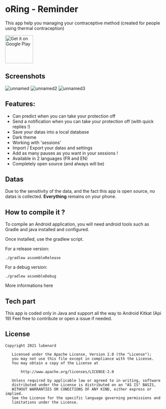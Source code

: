 # oRing - Reminder
This app help you managing your contraceptive method (created for people using thermal contraception)

<a href='https://play.google.com/store/apps/details?id=com.lubenard.oring_reminder&pcampaignid=pcampaignidMKT-Other-global-all-co-prtnr-py-PartBadge-Mar2515-1'><img alt='Get it on Google Play' src='https://play.google.com/intl/en_us/badges/static/images/badges/en_badge_web_generic.png' height="90pt"/></a>

## Screenshots
![unnamed](https://user-images.githubusercontent.com/42534397/133885035-61c36187-37cf-40b4-86bd-7ec0e7a6bd63.png)
![unnamed2](https://user-images.githubusercontent.com/42534397/133885037-007ff8d8-df34-42e4-a849-79fc7331e972.png)
![unnamed3](https://user-images.githubusercontent.com/42534397/133885040-bb269ef1-4292-4f0d-9a16-8e2c82e7b777.png)

## Features:
 - Can predict when you can take your protection off
 - Send a notification when you can take your protection off (with quick replies !)
 - Save your datas into a local database
 - Dark theme
 - Working with 'sessions'
 - Import / Export your datas and settings
 - Add as many pauses as you want in your sessions !
 - Available in 2 languages (FR and EN)
 - Completely open source (and always will be)
 
 ## Datas
Due to the sensitivity of the data, and the fact this app is open source,
no datas is collected. **Everything** remains on your phone.

## How to compile it ?

To compile an Android application, you will need android tools such as Gradle and java installed and configured.

Once installed, use the gradlew script.

For a release version:
```shell
./gradlew assembleRelease
```

For a debug version:
```shell
./gradlew assembleDebug
```


More informations here

## Tech part
This app is coded only in Java and support all the way to Android Kitkat (Api 19)
Feel free to contribute or open a issue if needed.

## License

```
Copyright 2021 lubenard

   Licensed under the Apache License, Version 2.0 (the "License");
   you may not use this file except in compliance with the License.
   You may obtain a copy of the License at

       http://www.apache.org/licenses/LICENSE-2.0

   Unless required by applicable law or agreed to in writing, software
   distributed under the License is distributed on an "AS IS" BASIS,
   WITHOUT WARRANTIES OR CONDITIONS OF ANY KIND, either express or implied.
   See the License for the specific language governing permissions and
   limitations under the License.
```

